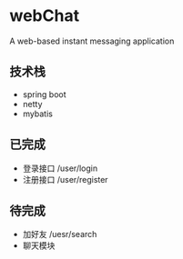 # webChat
A web-based instant messaging application

## 技术栈
- spring boot
- netty
- mybatis

## 已完成

- 登录接口 /user/login
- 注册接口 /user/register

## 待完成
- 加好友 /uesr/search
- 聊天模块


